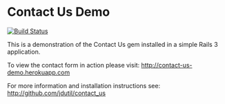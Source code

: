 # Contact Us Demo

[![Build Status](https://secure.travis-ci.org/jdutil/contact_us_demo.png)](http://travis-ci.org/jdutil/contact_us_demo)

This is a demonstration of the Contact Us gem installed in a simple Rails 3 application.  

To view the contact form in action please visit: http://contact-us-demo.herokuapp.com

For more information and installation instructions see: http://github.com/jdutil/contact_us
